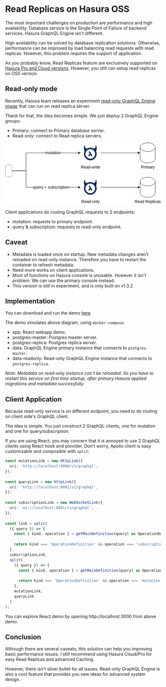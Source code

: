 # Read Replicas on Hasura OSS

The most important challenges on production are performance and high availability. Database service is the Single Point of Failure of backend services. Hasura GraphQL Engine isn't different.

High availability can be solved by database replication solutions. Otherwise, performance can be improved by load balancing read requests with read replicas. However, this problem requires the support of application.

As you probably know, Read Replicas feature are exclusively supported on [Hasura Pro and Cloud versions](https://hasura.io/docs/1.0/graphql/cloud/read-replicas.html). However, you still can setup read replicas on OSS version.

## Read-only mode

Recently, Hasura team releases an experiment [read-only GraphQL Engine image](https://hub.docker.com/layers/hasura/graphql-engine/v1.3.2-readonly/images/sha256-3736a4bf38276dad86c44d27fb223f614ba5129768e52c1e48746f3cd0ddab9f?context=explore) that can run on read replica server. 

Thank for that, the idea becomes simple. We just deploy 2 GraphQL Engine groups:
- Primary: connect to Primary database server.
- Read-only: connect to Read replica servers.

![OSS read replicas](/assets/oss-read-replicas.png)

Client applications do routing GraphQL requests to 2 endpoints:
- mutation: requests to primary endpoint.
- query & subscription: requests to read-only endpoint.

## Caveat

- Metadata is loaded once on startup. New metadata changes aren't reloaded on read-only instance. Therefore you have to restart the container to refresh metadata.
- Need more works on client applications.
- Most of functions on Hasura console is unusable. However it isn't problem. We can use the primary console instead.
- This version is still in experiment, and is only built on v1.3.2.

## Implementation

You can download and run the demo [here](https://github.com/hgiasac/hasura-oss-read-replicas-demo)

The demo simulates above diagram, using `docker-compose`:
- app: React webapp demo.
- postgres-master: Postgres master server.
- postgres-replica: Postgres replica server.
- data: GraphQL Engine primary instance that connects to `postgres-master`.
- data-readonly: Read-only GraphQL Engine instance that connects to `postgres-replica`.

*Note: Metadata on read-only instance can't be reloaded. So you have to restart this service on first time startup, after primary Hasura applied migrations and metadata successfully.*

## Client Application

Because read-only service is on different endpoint, you need to do routing on client side's GraphQL client.

The idea is simple. You just construct 2 GraphQL clients, one for mutation and one for query/subscription.

If you are using React, you may concern that it is annoyed to use 2 GraphQL clients using React hook and provider. Don't worry, Apollo client is easy customizable and composible with `split`:

```ts
const mutationLink = new HttpLink({
  uri: 'http://localhost:8080/v1/graphql',
});

const queryLink = new HttpLink({
  uri: 'http://localhost:8081/v1/graphql',
});

const subscriptionLink = new WebSocketLink({
  uri: 'ws://localhost:8081/v1/graphql',
});
  
const link = split(
  ({ query }) => {
    const { kind, operation } = getMainDefinition(query) as OperationDefinitionNode;

    return kind === 'OperationDefinition' && operation === 'subscription';
  },
  subscriptionLink,
  split(
    ({ query }) => {
      const { kind, operation } = getMainDefinition(query) as OperationDefinitionNode;

      return kind === 'OperationDefinition' && operation === 'mutation';
    },
    mutationLink,
    queryLink
  )
);
```

You can explore React demo by opening http://localhost:3000 from above demo. 

## Conclusion

Although there are several caveats, this solution can help you improving basic performance issues. I still recommend using Hasura Cloud/Pro for easy Read Replicas and advanced Caching.

However, there isn't silver bullet for all issues. Read-only GraphQL Engine is also a cool feature that provides you new ideas for advanced system design.
